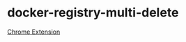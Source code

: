 # docker-registry-multi-delete

[Chrome Extension](https://chrome.google.com/webstore/detail/giknieejnbffcbgmfeaklhljnlhhjcig/)
